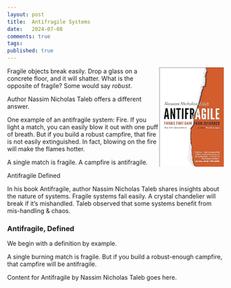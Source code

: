```yaml
---
layout: post
title:  Antifragile Systems
date:   2024-07-08
comments: true
tags: 
published: true
---
```


<img src="/images/antifragile.jpg" align="right" width="150" alt="Antifragile by Nassim Nicholas Taleb" title="Antifragile by Nassim Nicholas Taleb" />  

Fragile objects break easily. Drop a glass on a concrete floor, and it will shatter. What is the opposite of fragile? Some would say _robust_. 

Author Nassim Nicholas Taleb offers a different answer. 

One example of an antifragile system: Fire. If you light a match, you can easily blow it out with one puff of breath. But if you build a robust campfire, that fire is not easily extinguished. In fact, blowing on the fire will make the flames hotter.

A single match is fragile. A campfire is antifragile. 

Antifragile Defined

In his book Antifragile, author Nassim Nicholas Taleb shares insights about the nature of systems. Fragile systems fail easily. A crystal chandelier will break if it’s mishandled. Taleb observed that some systems benefit from mis-handling & chaos. 

<!--more-->

### Antifragile, Defined

We begin with a definition by example. 

A single burning match is fragile. But if you build a robust-enough campfire, that campfire will be antifragile.

Content for Antifragile by Nassim Nicholas Taleb goes here.
 
